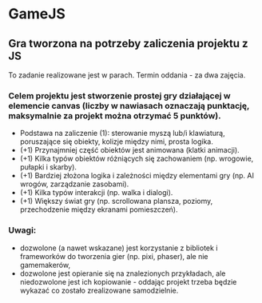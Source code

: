 # GameJS
## Gra tworzona na potrzeby zaliczenia projektu z JS

To zadanie realizowane jest w parach. Termin oddania - za dwa zajęcia.
### Celem projektu jest stworzenie prostej gry działającej w elemencie canvas (liczby w nawiasach oznaczają punktację, maksymalnie za projekt można otrzymać 5 punktów).
- Podstawa na zaliczenie (1): sterowanie myszą lub/i klawiaturą, poruszające się obiekty, kolizje między nimi, prosta logika.
- (+1) Przynajmniej część obiektów jest animowana (klatki animacji).
- (+1) Kilka typów obiektów różniących się zachowaniem (np. wrogowie, pułapki i skarby).
- (+1) Bardziej złożona logika i zależności między elementami gry (np. AI wrogów, zarządzanie zasobami).
- (+1) Kilka typów interakcji (np. walka i dialogi).
- (+1) Większy świat gry (np. scrollowana plansza, poziomy, przechodzenie między ekranami pomieszczeń).
### Uwagi:
- dozwolone (a nawet wskazane) jest korzystanie z bibliotek i frameworków do tworzenia gier (np. pixi, phaser), ale nie gamemakerów,
- dozwolone jest opieranie się na znalezionych przykładach, ale niedozwolone jest ich kopiowanie - oddając projekt trzeba będzie wykazać co zostało zrealizowane samodzielnie.

